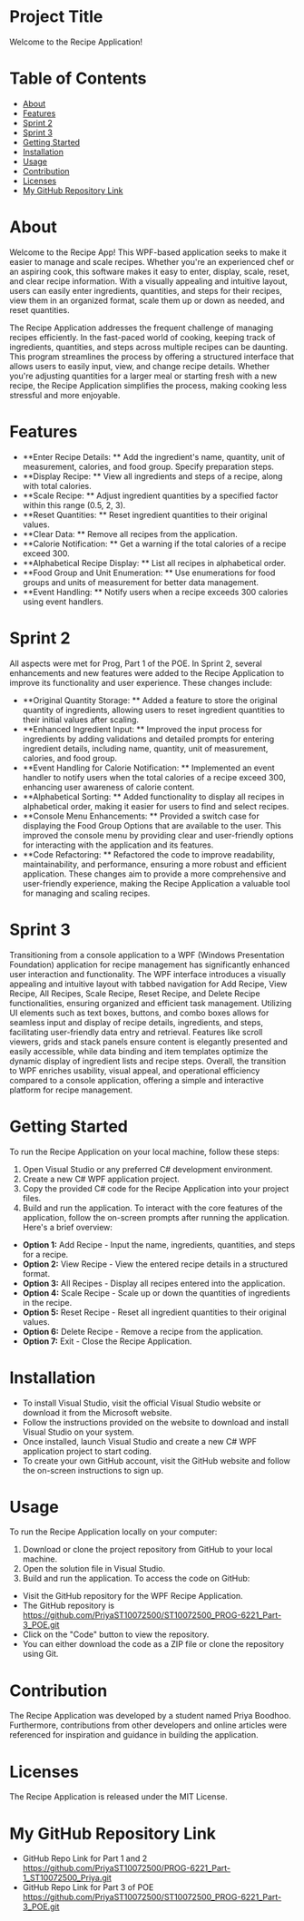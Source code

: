 # Project Title
Welcome to the Recipe Application!


# Table of Contents
- [About](#about)
- [Features](#features)
- [Sprint 2](#sprint-2)
- [Sprint 3](#sprint-3)
- [Getting Started](#getting-started)
- [Installation](#installation)
- [Usage](#usage)
- [Contribution](#contribution)
- [Licenses](#licenses)
- [My GitHub Repository Link](#my-github-repository-link)


# About
Welcome to the Recipe App! This WPF-based application seeks to make it easier to manage and scale recipes. Whether you're an experienced chef or an aspiring cook, this software makes it easy to enter, display, scale, reset, and clear recipe information. With a visually appealing and intuitive layout, users can easily enter ingredients, quantities, and steps for their recipes, view them in an organized format, scale them up or down as needed, and reset quantities.

The Recipe Application addresses the frequent challenge of managing recipes efficiently. In the fast-paced world of cooking, keeping track of ingredients, quantities, and steps across multiple recipes can be daunting. This program streamlines the process by offering a structured interface that allows users to easily input, view, and change recipe details. Whether you're adjusting quantities for a larger meal or starting fresh with a new recipe, the Recipe Application simplifies the process, making cooking less stressful and more enjoyable.


# Features
- **Enter Recipe Details: ** Add the ingredient's name, quantity, unit of measurement, calories, and food group. Specify preparation steps.
- **Display Recipe: ** View all ingredients and steps of a recipe, along with total calories.
- **Scale Recipe: ** Adjust ingredient quantities by a specified factor within this range (0.5, 2, 3).
- **Reset Quantities: ** Reset ingredient quantities to their original values.
- **Clear Data: ** Remove all recipes from the application.
- **Calorie Notification: ** Get a warning if the total calories of a recipe exceed 300.
- **Alphabetical Recipe Display: ** List all recipes in alphabetical order.
- **Food Group and Unit Enumeration: ** Use enumerations for food groups and units of measurement for better data management.
- **Event Handling: ** Notify users when a recipe exceeds 300 calories using event handlers.


# Sprint 2
All aspects were met for Prog, Part 1 of the POE. In Sprint 2, several enhancements and new features were added to the Recipe Application to improve its functionality and user experience. These changes include:

- **Original Quantity Storage: ** Added a feature to store the original quantity of ingredients, allowing users to reset ingredient quantities to their initial values after scaling.
- **Enhanced Ingredient Input: ** Improved the input process for ingredients by adding validations and detailed prompts for entering ingredient details, including name, quantity, unit of measurement, calories, and food group.
- **Event Handling for Calorie Notification: ** Implemented an event handler to notify users when the total calories of a recipe exceed 300, enhancing user awareness of calorie content.
- **Alphabetical Sorting: ** Added functionality to display all recipes in alphabetical order, making it easier for users to find and select recipes.
- **Console Menu Enhancements: ** Provided a switch case for displaying the Food Group Options that are available to the user. This improved the console menu by providing clear and user-friendly options for interacting with the application and its features.
- **Code Refactoring: ** Refactored the code to improve readability, maintainability, and performance, ensuring a more robust and efficient application.
These changes aim to provide a more comprehensive and user-friendly experience, making the Recipe Application a valuable tool for managing and scaling recipes.


# Sprint 3
Transitioning from a console application to a WPF (Windows Presentation Foundation) application for recipe management has significantly enhanced user interaction and functionality. The WPF interface introduces a visually appealing and intuitive layout with tabbed navigation for Add Recipe, View Recipe, All Recipes, Scale Recipe, Reset Recipe, and Delete Recipe functionalities, ensuring organized and efficient task management. 
Utilizing UI elements such as text boxes, buttons, and combo boxes allows for seamless input and display of recipe details, ingredients, and steps, facilitating user-friendly data entry and retrieval. Features like scroll viewers, grids and stack panels ensure content is elegantly presented and easily accessible, while data binding and item templates optimize the dynamic display of ingredient lists and recipe steps. Overall, the transition to WPF enriches usability, visual appeal, and operational efficiency compared to a console application, offering a simple and interactive platform for recipe management.


# Getting Started
To run the Recipe Application on your local machine, follow these steps:
1. 	Open Visual Studio or any preferred C# development environment.
2. 	Create a new C# WPF application project.
3. 	Copy the provided C# code for the Recipe Application into your project files.
4. 	Build and run the application.
To interact with the core features of the application, follow the on-screen prompts after running the application. Here's a brief overview:
- **Option 1:** Add Recipe - Input the name, ingredients, quantities, and steps for a recipe.
- **Option 2:** View Recipe - View the entered recipe details in a structured format.
- **Option 3:** All Recipes - Display all recipes entered into the application.
- **Option 4:** Scale Recipe - Scale up or down the quantities of ingredients in the recipe.
- **Option 5:** Reset Recipe - Reset all ingredient quantities to their original values.
- **Option 6:** Delete Recipe - Remove a recipe from the application.
- **Option 7:** Exit - Close the Recipe Application.


# Installation
- To install Visual Studio, visit the official Visual Studio website or download it from the Microsoft website.
- Follow the instructions provided on the website to download and install Visual Studio on your system.
- Once installed, launch Visual Studio and create a new C# WPF application project to start coding.
- To create your own GitHub account, visit the GitHub website and follow the on-screen instructions to sign up.


# Usage
To run the Recipe Application locally on your computer:
1.	Download or clone the project repository from GitHub to your local machine.
2.	Open the solution file in Visual Studio.
3.	Build and run the application.
To access the code on GitHub:
-  Visit the GitHub repository for the WPF Recipe Application.
- The GitHub repository is https://github.com/PriyaST10072500/ST10072500_PROG-6221_Part-3_POE.git
- Click on the "Code" button to view the repository.
- You can either download the code as a ZIP file or clone the repository using Git.


# Contribution
The Recipe Application was developed by a student named Priya Boodhoo. Furthermore, contributions from other developers and online articles were referenced for inspiration and guidance in building the application.


# Licenses
The Recipe Application is released under the MIT License.


# My GitHub Repository Link
- GitHub Repo Link for Part 1 and 2 
https://github.com/PriyaST10072500/PROG-6221_Part-1_ST10072500_Priya.git
- GitHub Repo Link for Part 3 of POE
https://github.com/PriyaST10072500/ST10072500_PROG-6221_Part-3_POE.git

